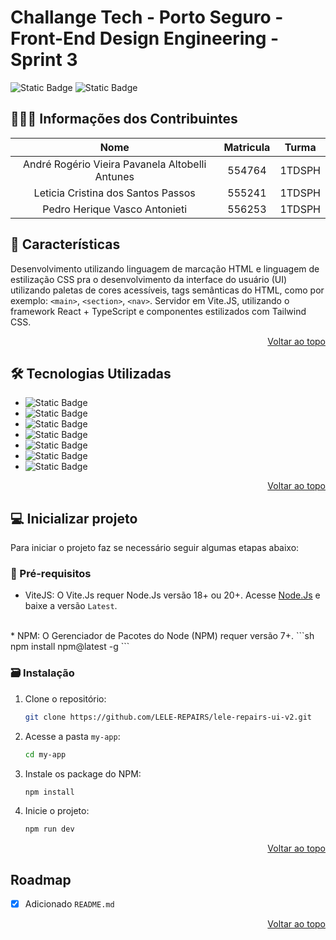 <a id="readme-top"></a>

# Challange Tech - Porto Seguro - Front-End Design Engineering - Sprint 3

![Static Badge](https://img.shields.io/badge/build-passing-brightgreen) ![Static Badge](https://img.shields.io/badge/Version-1.0.2-black)

## 🧑‍🤝‍🧑 Informações dos Contribuintes

| Nome | Matricula | Turma |
| :------------: | :------------: | :------------: |
| André Rogério Vieira Pavanela Altobelli Antunes | 554764 | 1TDSPH |
| Leticia Cristina dos Santos Passos | 555241 | 1TDSPH |
| Pedro Herique Vasco Antonieti | 556253 | 1TDSPH |

## 🚩 Características

Desenvolvimento utilizando linguagem de marcação HTML e linguagem de estilização CSS pra o desenvolvimento da interface do usuário (UI) utilizando paletas de cores acessíveis, tags semânticas do HTML, como por exemplo: `<main>`, `<section>`, `<nav>`. Servidor em Vite.JS, utilizando o framework React + TypeScript e componentes estilizados com Tailwind CSS.
<p align="right"><a href="#readme-top">Voltar ao topo</a></p>

## 🛠️ Tecnologias Utilizadas

* ![Static Badge](https://img.shields.io/badge/HTML5-E34F26?style=for-the-badge&logo=html5&logoColor=white)
* ![Static Badge](https://img.shields.io/badge/CSS3-1572B6?style=for-the-badge&logo=css3&logoColor=white) 
* ![Static Badge](https://img.shields.io/badge/JavaScript-F7DF1E?style=for-the-badge&logo=javascript&logoColor=black) 
* ![Static Badge](https://img.shields.io/badge/TypeScript-007ACC?style=for-the-badge&logo=typescript&logoColor=white) 
* ![Static Badge](https://img.shields.io/badge/React-20232A?style=for-the-badge&logo=react&logoColor=61DAFB) 
* ![Static Badge](https://img.shields.io/badge/Tailwind_CSS-38B2AC?style=for-the-badge&logo=tailwind-css&logoColor=white) 
* ![Static Badge](https://img.shields.io/badge/Vite-B73BFE?style=for-the-badge&logo=vite&logoColor=FFD62E)
<p align="right"><a href="#readme-top">Voltar ao topo</a></p>

## 💻 Inicializar projeto

Para iniciar o projeto faz se necessário seguir algumas etapas abaixo:

### 📝 Pré-requisitos
* ViteJS: O Vite.Js requer Node.Js versão 18+ ou 20+. Acesse <a href="https://nodejs.org/pt/download/package-manager">Node.Js</a> e baixe a versão `Latest`.
<br>
* NPM: O Gerenciador de Pacotes do Node (NPM) requer versão 7+.
    ```sh
    npm install npm@latest -g
    ```

### 🗃️ Instalação

1. Clone o repositório:
    ```sh
    git clone https://github.com/LELE-REPAIRS/lele-repairs-ui-v2.git
    ```
2. Acesse a pasta `my-app`:
    ```sh
    cd my-app
    ```
3. Instale os package do NPM:
    ```sh
    npm install
    ```
4. Inicie o projeto:
    ```sh
    npm run dev
    ```
<p align="right"><a href="#readme-top">Voltar ao topo</a></p>

## Roadmap
- [x] Adicionado `README.md`
<p align="right"><a href="#readme-top">Voltar ao topo</a></p>
